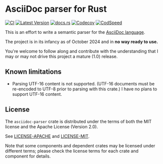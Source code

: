# AsciiDoc parser for Rust

[![CI](https://github.com/scouten/asciidoc-parser/actions/workflows/ci.yml/badge.svg)](https://github.com/scouten/asciidoc-parser/actions/workflows/ci.yml) [![Latest Version](https://img.shields.io/crates/v/asciidoc-parser.svg)](https://crates.io/crates/asciidoc-parser) [![docs.rs](https://img.shields.io/docsrs/asciidoc-parser)](https://docs.rs/asciidoc-parser/) [![Codecov](https://codecov.io/gh/scouten/asciidoc-parser/graph/badge.svg?token=ULDZN1IUR9)](https://codecov.io/gh/scouten/asciidoc-parser) [![CodSpeed](https://img.shields.io/endpoint?url=https://codspeed.io/badge.json)](https://codspeed.io/scouten/asciidoc-parser)

This is an effort to write a semantic parser for the [AsciiDoc language](https://docs.asciidoctor.org/asciidoc/latest/). 

The project is in its infancy as of October 2024 and in **no way ready to use.**

You're welcome to follow along and contribute with the understanding that I may or may not drive this project a mature (1.0) release.

## Known limitations

* Parsing UTF-16 content is not supported. (UTF-16 documents must be re-encoded to UTF-8 prior to parsing with this crate.) I have no plans to support UTF-16 content.

## License

The `asciidoc-parser` crate is distributed under the terms of both the MIT license and the Apache License (Version 2.0).

See [LICENSE-APACHE](./LICENSE-APACHE) and [LICENSE-MIT](./LICENSE-MIT).

Note that some components and dependent crates may be licensed under different terms; please check the license terms for each crate and component for details.
